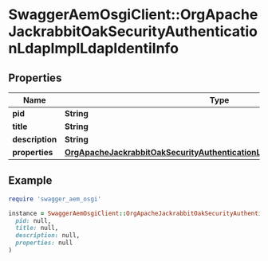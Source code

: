 # SwaggerAemOsgiClient::OrgApacheJackrabbitOakSecurityAuthenticationLdapImplLdapIdentiInfo

## Properties

| Name | Type | Description | Notes |
| ---- | ---- | ----------- | ----- |
| **pid** | **String** |  | [optional] |
| **title** | **String** |  | [optional] |
| **description** | **String** |  | [optional] |
| **properties** | [**OrgApacheJackrabbitOakSecurityAuthenticationLdapImplLdapIdentiProperties**](OrgApacheJackrabbitOakSecurityAuthenticationLdapImplLdapIdentiProperties.md) |  | [optional] |

## Example

```ruby
require 'swagger_aem_osgi'

instance = SwaggerAemOsgiClient::OrgApacheJackrabbitOakSecurityAuthenticationLdapImplLdapIdentiInfo.new(
  pid: null,
  title: null,
  description: null,
  properties: null
)
```

